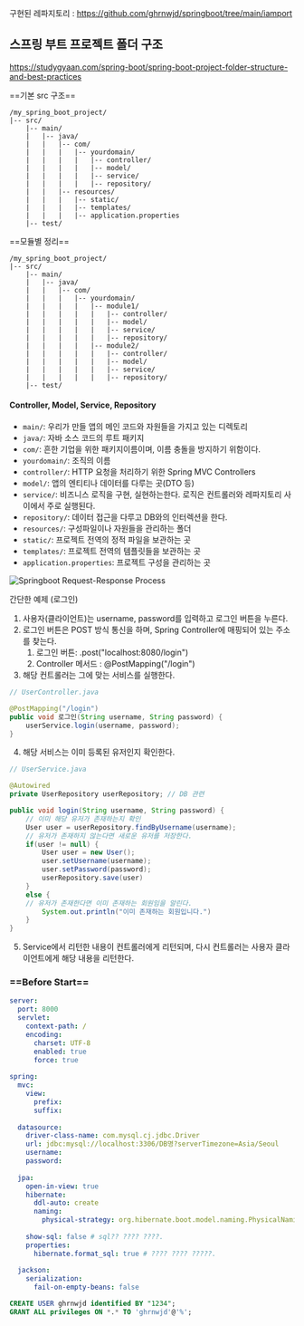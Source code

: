 구현된 레파지토리 : https://github.com/ghrnwjd/springboot/tree/main/iamport

## 스프링 부트 프로젝트 폴더 구조

https://studygyaan.com/spring-boot/spring-boot-project-folder-structure-and-best-practices

==기본 src 구조==
```
/my_spring_boot_project/
|-- src/
    |-- main/
    |   |-- java/
    |   |   |-- com/
    |   |   |   |-- yourdomain/
    |   |   |   |   |-- controller/
    |   |   |   |   |-- model/
    |   |   |   |   |-- service/
    |   |   |   |   |-- repository/
    |   |   |-- resources/
    |   |   |   |-- static/
    |   |   |   |-- templates/
    |   |   |   |-- application.properties
    |-- test/
```

==모듈별 정리==
```
/my_spring_boot_project/
|-- src/
    |-- main/
    |   |-- java/
    |   |   |-- com/
    |   |   |   |-- yourdomain/
    |   |   |   |   |-- module1/
    |   |   |   |   |   |-- controller/
    |   |   |   |   |   |-- model/
    |   |   |   |   |   |-- service/
    |   |   |   |   |   |-- repository/
    |   |   |   |   |-- module2/
    |   |   |   |   |   |-- controller/
    |   |   |   |   |   |-- model/
    |   |   |   |   |   |-- service/
    |   |   |   |   |   |-- repository/
    |-- test/
```

#### Controller, Model, Service, Repository
- `main/`: 우리가 만들 앱의 메인 코드와 자원들을 가지고 있는 디렉토리
- `java/`: 자바 소스 코드의 루트 패키지
- `com/`: 흔한 기업을 위한 패키지이름이며, 이름 충돌을 방지하기 위함이다.
- `yourdomain/`: 조직의 이름
- `controller/`: HTTP 요청을 처리하기 위한 Spring MVC Controllers
- `model/`: 앱의 엔티티나 데이터를 다루는 곳(DTO 등)
- `service/`: 비즈니스 로직을 구현, 실현하는한다. 로직은 컨트롤러와 레파지토리 사이에서 주로 실행된다.
- `repository/`: 데이터 접근을 다루고 DB와의 인터렉션을 한다.
- `resources/`: 구성파일이나 자원들을 관리하는 폴더
- `static/`: 프로젝트 전역의 정적 파일을 보관하는 곳
- `templates/`: 프로젝트 전역의 템플릿들을 보관하는 곳
- `application.properties`: 프로젝트 구성을 관리하는 곳

![Springboot Request-Response Process](https://miro.medium.com/v2/resize:fit:990/0*nTfiZCLU6Zga9ESH.png)

간단한 예제 (로그인)
1. 사용자(클라이언트)는 username, password를 입력하고 로그인 버튼을 누른다.
2. 로그인 버튼은 POST 방식 통신을 하며, Spring Controller에 매핑되어 있는 주소를 찾는다.
	1. 로그인 버튼: .post("localhost:8080/login")
	2. Controller 메서드 : @PostMapping("/login")
3. 해당 컨트롤러는 그에 맞는 서비스를 실행한다.
```java
// UserController.java

@PostMapping("/login")
public void 로그인(String username, String password) {
	userService.login(username, password);
}
```

4. 해당 서비스는 이미 등록된 유저인지 확인한다.
```java
// UserService.java

@Autowired
private UserRepository userRepository; // DB 관련

public void login(String username, String password) {
	// 이미 해당 유저가 존재하는지 확인
	User user = userRepository.findByUsername(username);
	// 유저가 존재하지 않는다면 새로운 유저를 저장한다.
	if(user != null) {
		User user = new User();
		user.setUsername(username);
		user.setPassword(password);
		userRepository.save(user)
	}
	else { 
	// 유저가 존재한다면 이미 존재하는 회원임을 알린다.
		System.out.println("이미 존재하는 회원입니다.")
	}	
}
```

5. Service에서 리턴한 내용이 컨트롤러에게 리턴되며, 다시 컨트롤러는 사용자 클라이언트에게 해당 내용을 리턴한다.





### ==Before Start==

```yml
server:  
  port: 8000  
  servlet:  
    context-path: /  
    encoding:  
      charset: UTF-8  
      enabled: true  
      force: true  
  
spring:  
  mvc:  
    view:  
      prefix:  
      suffix:  
  
  datasource:  
    driver-class-name: com.mysql.cj.jdbc.Driver  
    url: jdbc:mysql://localhost:3306/DB명?serverTimezone=Asia/Seoul 
    username:  
    password:  
  
  jpa:  
    open-in-view: true  
    hibernate:  
      ddl-auto: create  
      naming:  
        physical-strategy: org.hibernate.boot.model.naming.PhysicalNamingStrategyStandardImpl  
  
    show-sql: false # sql?? ???? ????.  
    properties:  
      hibernate.format_sql: true # ???? ???? ?????.  
  
  jackson:  
    serialization:  
      fail-on-empty-beans: false
```


```SQL
CREATE USER ghrnwjd identified BY "1234";
GRANT ALL privileges ON *.* TO 'ghrnwjd'@'%';
```
